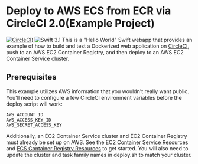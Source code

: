 # Deploy to AWS ECS from ECR via CircleCI 2.0(Example Project)
[![CircleCI](https://circleci.com/gh/iq3addLi/swift-ecs-ecr/tree/master.svg?style=shield))](https://circleci.com/gh/iq3addLi/swift-ecs-ecr/tree/master)
![Swift 3.1](https://img.shields.io/badge/Swift-3.1-orange.svg)
This is a "Hello World" Swift webapp that provides an example of how to build and test a Dockerized 
web application on [CircleCI](https://circleci.com), push to an AWS EC2 Container Registry, and then deploy to an AWS 
EC2 Container Service cluster.

## Prerequisites

This example utilizes AWS information that you wouldn't really want public. You'll need to 
configure a few CircleCI environment variables before the deploy script will work:

```
AWS_ACCOUNT_ID
AWS_ACCESS_KEY_ID
AWS_SECRET_ACCESS_KEY
```

Additionally, an EC2 Container Service cluster and EC2 Container Registry must already be set up 
on AWS. See the [EC2 Container Service Resources](https://aws.amazon.com/ecs/) and 
[ECS Container Registry Resources](https://aws.amazon.com/ecr/) to get started. You will also need to update the cluster and 
task family names in deploy.sh to match your cluster.
